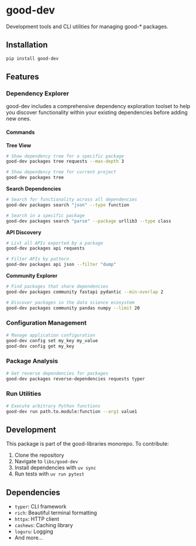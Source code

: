 # good-dev

Development tools and CLI utilities for managing good-* packages.

## Installation

```bash
pip install good-dev
```

## Features

### Dependency Explorer

good-dev includes a comprehensive dependency exploration toolset to help you discover functionality within your existing dependencies before adding new ones.

#### Commands

**Tree View**
```bash
# Show dependency tree for a specific package
good-dev packages tree requests --max-depth 3

# Show dependency tree for current project
good-dev packages tree
```

**Search Dependencies**
```bash
# Search for functionality across all dependencies
good-dev packages search "json" --type function

# Search in a specific package
good-dev packages search "parse" --package urllib3 --type class
```

**API Discovery**
```bash
# List all APIs exported by a package
good-dev packages api requests

# Filter APIs by pattern
good-dev packages api json --filter "dump"
```

**Community Explorer**
```bash
# Find packages that share dependencies
good-dev packages community fastapi pydantic --min-overlap 2

# Discover packages in the data science ecosystem
good-dev packages community pandas numpy --limit 20
```

### Configuration Management

```bash
# Manage application configuration
good-dev config set my_key my_value
good-dev config get my_key
```

### Package Analysis

```bash
# Get reverse dependencies for packages
good-dev packages reverse-dependencies requests typer
```

### Run Utilities

```bash
# Execute arbitrary Python functions
good-dev run path.to.module:function --arg1 value1
```

## Development

This package is part of the good-libraries monorepo. To contribute:

1. Clone the repository
2. Navigate to `libs/good-dev`
3. Install dependencies with `uv sync`
4. Run tests with `uv run pytest`

## Dependencies

- `typer`: CLI framework
- `rich`: Beautiful terminal formatting
- `httpx`: HTTP client
- `cashews`: Caching library
- `loguru`: Logging
- And more...